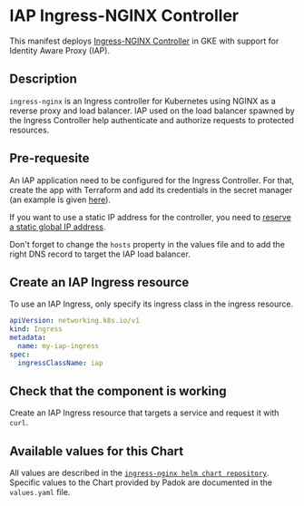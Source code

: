 # IAP Ingress-NGINX Controller

This manifest deploys [Ingress-NGINX Controller](https://github.com/kubernetes/ingress-nginx) in GKE with support for Identity Aware Proxy (IAP).

## Description

`ingress-nginx` is an Ingress controller for Kubernetes using NGINX as a reverse proxy and load balancer. IAP used on the load balancer spawned by the Ingress Controller help authenticate and authorize requests to protected resources.

## Pre-requesite

An IAP application need to be configured for the Ingress Controller. For that, create the app with Terraform and add its credentials in the secret manager (an example is given [here](https://github.com/padok-team/library-kubernetes-workspace-gke/blob/main/terraform/blueprint-svc/modules/iap-oauth-client/main.tf)).

If you want to use a static IP address for the controller, you need to [reserve a static global IP address](https://registry.terraform.io/providers/hashicorp/google/latest/docs/resources/compute_global_address).

Don't forget to change the `hosts` property in the values file and to add the right DNS record to target the IAP load balancer.

## Create an IAP Ingress resource

To use an IAP Ingress, only specify its ingress class in the ingress resource.

```yaml
apiVersion: networking.k8s.io/v1
kind: Ingress
metadata:
  name: my-iap-ingress
spec:
  ingressClassName: iap
```

## Check that the component is working

Create an IAP Ingress resource that targets a service and request it with `curl`.

## Available values for this Chart

All values are described in the [`ingress-nginx helm chart repository`](https://github.com/kubernetes/ingress-nginx/blob/main/charts/ingress-nginx/values.yaml).
Specific values to the Chart provided by Padok are documented in the `values.yaml` file.
